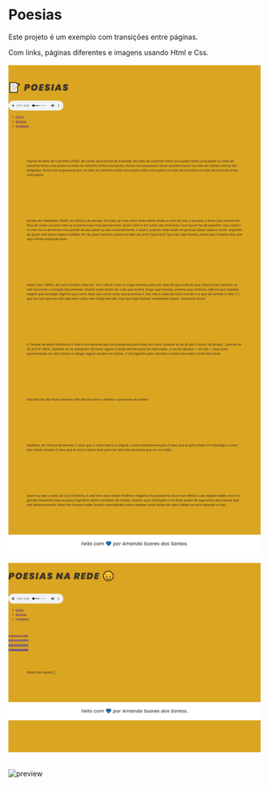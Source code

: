# Poesias 

Este projeto é um exemplo com transições entre páginas.

Com links, páginas diferentes e imagens usando Html e Css.
<br>
<br>
![preview](./img/preview-1.png)
<br>
<br>
![preview](./img/preview-2.png)
<br>
<br>

![preview](./img/preview-3.png)